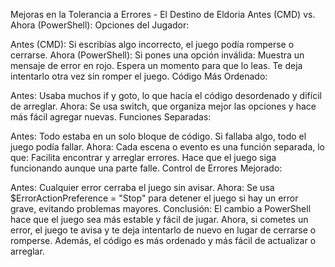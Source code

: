 Mejoras en la Tolerancia a Errores - El Destino de Eldoria
Antes (CMD) vs. Ahora (PowerShell):
Opciones del Jugador:

Antes (CMD): Si escribías algo incorrecto, el juego podía romperse o cerrarse.
Ahora (PowerShell): Si pones una opción inválida:
Muestra un mensaje de error en rojo.
Espera un momento para que lo leas.
Te deja intentarlo otra vez sin romper el juego.
Código Más Ordenado:

Antes: Usaba muchos if y goto, lo que hacía el código desordenado y difícil de arreglar.
Ahora: Se usa switch, que organiza mejor las opciones y hace más fácil agregar nuevas.
Funciones Separadas:

Antes: Todo estaba en un solo bloque de código. Si fallaba algo, todo el juego podía fallar.
Ahora: Cada escena o evento es una función separada, lo que:
Facilita encontrar y arreglar errores.
Hace que el juego siga funcionando aunque una parte falle.
Control de Errores Mejorado:

Antes: Cualquier error cerraba el juego sin avisar.
Ahora: Se usa $ErrorActionPreference = "Stop" para detener el juego si hay un error grave, evitando problemas mayores.
Conclusión:
El cambio a PowerShell hace que el juego sea más estable y fácil de jugar. Ahora, si cometes un error, el juego te avisa y te deja intentarlo de nuevo en lugar de cerrarse o romperse. Además, el código es más ordenado y más fácil de actualizar o arreglar.